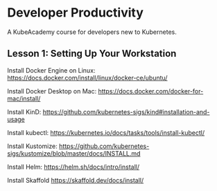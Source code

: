 # Developer Productivity

A KubeAcademy course for developers new to Kubernetes.

## Lesson 1: Setting Up Your Workstation

Install Docker Engine on Linux:
https://docs.docker.com/install/linux/docker-ce/ubuntu/

Install Docker Desktop on Mac:
https://docs.docker.com/docker-for-mac/install/

Install KinD:
https://github.com/kubernetes-sigs/kind#installation-and-usage

Install kubectl:
https://kubernetes.io/docs/tasks/tools/install-kubectl/

Install Kustomize:
https://github.com/kubernetes-sigs/kustomize/blob/master/docs/INSTALL.md

Install Helm:
https://helm.sh/docs/intro/install/

Install Skaffold
https://skaffold.dev/docs/install/

